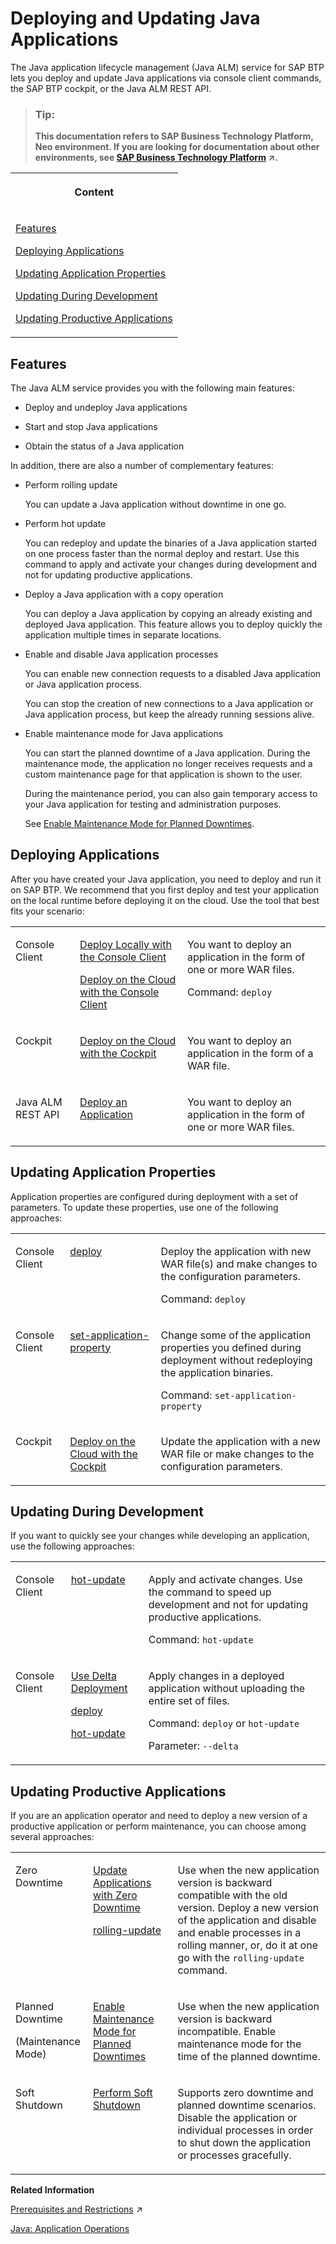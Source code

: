 <!-- loioe5dfbc6cbb5710149279f67fb43d4e5d -->

# Deploying and Updating Java Applications

The Java application lifecycle management \(Java ALM\) service for SAP BTP lets you deploy and update Java applications via console client commands, the SAP BTP cockpit, or the Java ALM REST API.

> ### Tip:  
> **This documentation refers to SAP Business Technology Platform, Neo environment. If you are looking for documentation about other environments, see [SAP Business Technology Platform](https://help.sap.com/viewer/65de2977205c403bbc107264b8eccf4b/Cloud/en-US/6a2c1ab5a31b4ed9a2ce17a5329e1dd8.html "SAP Business Technology Platform (SAP BTP) is an integrated offering comprised of four technology portfolios: database and data management, application development and integration, analytics, and intelligent technologies. The platform offers users the ability to turn data into business value, compose end-to-end business processes, and build and extend SAP applications quickly.") :arrow_upper_right:.**


<table>
<tr>
<th valign="top">

Content



</th>
</tr>
<tr>
<td valign="top">

[Features](deploying-and-updating-java-applications-e5dfbc6.md#loioe5dfbc6cbb5710149279f67fb43d4e5d__features)

[Deploying Applications](deploying-and-updating-java-applications-e5dfbc6.md#loioe5dfbc6cbb5710149279f67fb43d4e5d__deploying)

[Updating Application Properties](deploying-and-updating-java-applications-e5dfbc6.md#loioe5dfbc6cbb5710149279f67fb43d4e5d__update_properties)

[Updating During Development](deploying-and-updating-java-applications-e5dfbc6.md#loioe5dfbc6cbb5710149279f67fb43d4e5d__update_during_dev)

[Updating Productive Applications](deploying-and-updating-java-applications-e5dfbc6.md#loioe5dfbc6cbb5710149279f67fb43d4e5d__update_prod_apps)



</td>
</tr>
</table>



<a name="loioe5dfbc6cbb5710149279f67fb43d4e5d__features"/>

## Features

The Java ALM service provides you with the following main features:

-   Deploy and undeploy Java applications

-   Start and stop Java applications

-   Obtain the status of a Java application


In addition, there are also a number of complementary features:

-   Perform rolling update

    You can update a Java application without downtime in one go.

-   Perform hot update

    You can redeploy and update the binaries of a Java application started on one process faster than the normal deploy and restart. Use this command to apply and activate your changes during development and not for updating productive applications.

-   Deploy a Java application with a copy operation

    You can deploy a Java application by copying an already existing and deployed Java application. This feature allows you to deploy quickly the application multiple times in separate locations.

-   Enable and disable Java application processes

    You can enable new connection requests to a disabled Java application or Java application process.

    You can stop the creation of new connections to a Java application or Java application process, but keep the already running sessions alive.

-   Enable maintenance mode for Java applications

    You can start the planned downtime of a Java application. During the maintenance mode, the application no longer receives requests and a custom maintenance page for that application is shown to the user.

    During the maintenance period, you can also gain temporary access to your Java application for testing and administration purposes.

    See [Enable Maintenance Mode for Planned Downtimes](../50-administration-and-ops-neo/enable-maintenance-mode-for-planned-downtimes-aa04f29.md).




<a name="loioe5dfbc6cbb5710149279f67fb43d4e5d__deploying"/>

## Deploying Applications

After you have created your Java application, you need to deploy and run it on SAP BTP. We recommend that you first deploy and test your application on the local runtime before deploying it on the cloud. Use the tool that best fits your scenario:


<table>
<tr>
<td valign="top">

Console Client



</td>
<td valign="top">

[Deploy Locally with the Console Client](deploy-locally-with-the-console-client-937c833.md)

[Deploy on the Cloud with the Console Client](deploy-on-the-cloud-with-the-console-client-030863c.md)



</td>
<td valign="top">

You want to deploy an application in the form of one or more WAR files.

Command: `deploy`



</td>
</tr>
<tr>
<td valign="top">

Cockpit



</td>
<td valign="top">

[Deploy on the Cloud with the Cockpit](deploy-on-the-cloud-with-the-cockpit-abded96.md)



</td>
<td valign="top">

You want to deploy an application in the form of a WAR file.



</td>
</tr>
<tr>
<td valign="top">

Java ALM REST API



</td>
<td valign="top">

 [Deploy an Application](java-alm-api-fc944d1.md#loio83729f7df7074de3a795d61ae8844c0e) 



</td>
<td valign="top">

You want to deploy an application in the form of one or more WAR files.



</td>
</tr>
</table>



<a name="loioe5dfbc6cbb5710149279f67fb43d4e5d__update_properties"/>

## Updating Application Properties

Application properties are configured during deployment with a set of parameters. To update these properties, use one of the following approaches:


<table>
<tr>
<td valign="top">

Console Client



</td>
<td valign="top">

 [deploy](../50-administration-and-ops-neo/deploy-937db4f.md) 



</td>
<td valign="top">

Deploy the application with new WAR file\(s\) and make changes to the configuration parameters.

Command: `deploy`



</td>
</tr>
<tr>
<td valign="top">

Console Client



</td>
<td valign="top">

 [set-application-property](../50-administration-and-ops-neo/set-application-property-113e957.md) 



</td>
<td valign="top">

Change some of the application properties you defined during deployment without redeploying the application binaries.

Command: `set-application-property` 



</td>
</tr>
<tr>
<td valign="top">

Cockpit



</td>
<td valign="top">

 [Deploy on the Cloud with the Cockpit](deploy-on-the-cloud-with-the-cockpit-abded96.md)



</td>
<td valign="top">

Update the application with a new WAR file or make changes to the configuration parameters.



</td>
</tr>
</table>



<a name="loioe5dfbc6cbb5710149279f67fb43d4e5d__update_during_dev"/>

## Updating During Development

If you want to quickly see your changes while developing an application, use the following approaches:


<table>
<tr>
<td valign="top">

Console Client



</td>
<td valign="top">

 [hot-update](../50-administration-and-ops-neo/hot-update-7ae6493.md)



</td>
<td valign="top">

Apply and activate changes. Use the command to speed up development and not for updating productive applications.

Command: `hot-update` 



</td>
</tr>
<tr>
<td valign="top">

Console Client



</td>
<td valign="top">

[Use Delta Deployment](use-delta-deployment-7a4aba2.md)

[deploy](../50-administration-and-ops-neo/deploy-937db4f.md)

[hot-update](../50-administration-and-ops-neo/hot-update-7ae6493.md)



</td>
<td valign="top">

Apply changes in a deployed application without uploading the entire set of files.

Command: `deploy` or `hot-update`

Parameter: `--delta` 



</td>
</tr>
</table>



<a name="loioe5dfbc6cbb5710149279f67fb43d4e5d__update_prod_apps"/>

## Updating Productive Applications

If you are an application operator and need to deploy a new version of a productive application or perform maintenance, you can choose among several approaches:


<table>
<tr>
<td valign="top">

Zero Downtime



</td>
<td valign="top">

[Update Applications with Zero Downtime](../50-administration-and-ops-neo/update-applications-with-zero-downtime-a10f6c2.md)

[rolling-update](../50-administration-and-ops-neo/rolling-update-3f5d412.md)



</td>
<td valign="top">

Use when the new application version is backward compatible with the old version. Deploy a new version of the application and disable and enable processes in a rolling manner, or, do it at one go with the `rolling-update` command.



</td>
</tr>
<tr>
<td valign="top">

Planned Downtime

\(Maintenance Mode\)



</td>
<td valign="top">

 [Enable Maintenance Mode for Planned Downtimes](../50-administration-and-ops-neo/enable-maintenance-mode-for-planned-downtimes-aa04f29.md) 



</td>
<td valign="top">

Use when the new application version is backward incompatible. Enable maintenance mode for the time of the planned downtime.



</td>
</tr>
<tr>
<td valign="top">

Soft Shutdown



</td>
<td valign="top">

 [Perform Soft Shutdown](../50-administration-and-ops-neo/perform-soft-shutdown-17e8e96.md) 



</td>
<td valign="top">

Supports zero downtime and planned downtime scenarios. Disable the application or individual processes in order to shut down the application or processes gracefully.



</td>
</tr>
</table>

**Related Information**  


[Prerequisites and Restrictions](https://help.sap.com/viewer/65de2977205c403bbc107264b8eccf4b/Cloud/en-US/e6ddaefcbb571014b70fa01fc6a3f818.html "Find a list of the product prerequisites and restrictions for SAP BTP.") :arrow_upper_right:

[Java: Application Operations](../50-administration-and-ops-neo/java-application-operations-76f6dcf.md "")

